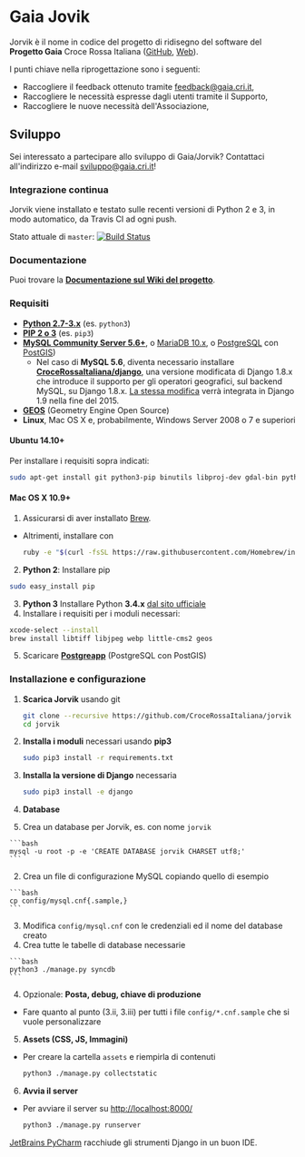 # Gaia Jovik

Jorvik è il nome in codice del progetto di ridisegno del software del **Progetto Gaia** Croce Rossa Italiana
([GitHub](https://github.com/CroceRossaCatania/gaia), [Web](https://gaia.cri.it)).

I punti chiave nella riprogettazione sono i seguenti:
* Raccogliere il feedback ottenuto tramite <feedback@gaia.cri.it>,
* Raccogliere le necessità espresse dagli utenti tramite il Supporto,
* Raccogliere le nuove necessità dell'Associazione,

## Sviluppo

Sei interessato a partecipare allo sviluppo di Gaia/Jorvik? Contattaci all'indirizzo e-mail <sviluppo@gaia.cri.it>!

### Integrazione continua

Jorvik viene installato e testato sulle recenti versioni di Python 2 e 3, in modo automatico, da Travis CI ad ogni push.

Stato attuale di `master`: [![Build Status](https://travis-ci.org/CroceRossaItaliana/jorvik.svg?branch=master)](https://travis-ci.org/CroceRossaItaliana/jorvik)

### Documentazione

Puoi trovare la **[Documentazione sul Wiki del progetto](https://github.com/CroceRossaItaliana/jorvik/wiki)**.

### Requisiti

* **[Python 2.7-3.x](https://www.python.org/downloads/)** (es. `python3`)
* **[PIP 2 o 3](https://www.python.org/downloads/)** (es. `pip3`)
* **[MySQL Community Server 5.6+](https://dev.mysql.com/downloads/mysql/)**, o [MariaDB 10.x](https://mariadb.org/), o [PostgreSQL](http://www.postgresql.org/) con [PostGIS](http://postgis.net/))
    * Nel caso di **MySQL 5.6**, diventa necessario installare **[CroceRossaItaliana/django](https://github.com/CroceRossaItaliana/django)**, una versione modificata di Django 1.8.x che introduce il supporto per gli operatori geografici, sul backend MySQL, su Django 1.8.x. [La stessa modifica](https://github.com/django/django/commit/71e20814fcb5983bdc96a6b15765b8f6abd11542) verrà integrata in Django 1.9 nella fine del 2015.
* **[GEOS](http://trac.osgeo.org/geos/)** (Geometry Engine Open Source)
* **Linux**, Mac OS X e, probabilmente, Windows Server 2008 o 7 e superiori

#### Ubuntu 14.10+ 

Per installare i requisiti sopra indicati:

```bash
sudo apt-get install git python3-pip binutils libproj-dev gdal-bin python3-dev libmysqlclient-dev libpq-dev postgresql postgresql-contrib
```

#### Mac OS X 10.9+

1. Assicurarsi di aver installato [Brew](http://brew.sh/).
  * Altrimenti, installare con
    
    ```bash
    ruby -e "$(curl -fsSL https://raw.githubusercontent.com/Homebrew/install/master/install)"
    ```
2. **Python 2**: Installare pip
  
  ```bash
  sudo easy_install pip
  ```
  
3. **Python 3** Installare Python **3.4.x** [dal sito ufficiale](https://www.python.org/downloads/) 
4. Installare i requisiti per i moduli necessari:
  
  ```bash
  xcode-select --install
  brew install libtiff libjpeg webp little-cms2 geos
  ```
  
5. Scaricare [**Postgreapp**](http://postgresapp.com/) (PostgreSQL con PostGIS)

### Installazione e configurazione

1. **Scarica Jorvik** usando git
  
    ```bash
    git clone --recursive https://github.com/CroceRossaItaliana/jorvik 
    cd jorvik
    ```
  
2. **Installa i moduli** necessari usando **pip3**
    
    ```bash
    sudo pip3 install -r requirements.txt
    ```
   
3. **Installa la versione di Django** necessaria
    
    ```bash
    sudo pip3 install -e django
    ```
    
4. **Database**   
  1. Crea un database per Jorvik, es. con nome `jorvik`
  
    ```bash
    mysql -u root -p -e 'CREATE DATABASE jorvik CHARSET utf8;'
    ```
    
  2. Crea un file di configurazione MySQL copiando quello di esempio
  
    ```bash
    cp config/mysql.cnf{.sample,}
    ```
  
  3. Modifica `config/mysql.cnf` con le credenziali ed il nome del database creato
  4. Crea tutte le tabelle di database necessarie
  
    ```bash
    python3 ./manage.py syncdb
    ```
    
4. Opzionale: **Posta, debug, chiave di produzione**
  * Fare quanto al punto (3.ii, 3.iii) per tutti i file `config/*.cnf.sample` che si vuole personalizzare 
5. **Assets (CSS, JS, Immagini)**
  * Per creare la cartella `assets` e riempirla di contenuti
  
    ```bash
    python3 ./manage.py collectstatic
    ```

6. **Avvia il server** 
  * Per avviare il server su [http://localhost:8000/](http://localhost:8000)
    
    ```bash
    python3 ./manage.py runserver
    ```
    
    
    

[JetBrains PyCharm](https://www.jetbrains.com/pycharm/) racchiude gli strumenti Django in un buon IDE.
